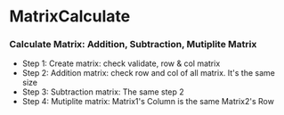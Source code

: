 # MatrixCalculate
### Calculate Matrix: Addition, Subtraction, Mutiplite Matrix

- Step 1: Create matrix: check validate, row & col matrix
- Step 2: Addition matrix: check row and col of all matrix. It's the same size
- Step 3: Subtraction matrix: The same step 2
- Step 4: Mutiplite matrix: Matrix1's Column is the same Matrix2's Row 
